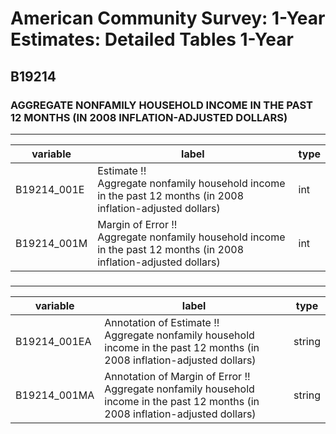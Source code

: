 # American Community Survey: 1-Year Estimates: Detailed Tables 1-Year

## B19214

### AGGREGATE NONFAMILY HOUSEHOLD INCOME IN THE PAST 12 MONTHS (IN 2008 INFLATION-ADJUSTED DOLLARS)

___

| variable | label | type |
| ----- | ----- | ----- |
| B19214_001E | Estimate !!<br>Aggregate nonfamily household income in the past 12 months (in 2008 inflation-adjusted dollars) | int |
| B19214_001M | Margin of Error !!<br>Aggregate nonfamily household income in the past 12 months (in 2008 inflation-adjusted dollars) | int |
### 

___

| variable | label | type |
| ----- | ----- | ----- |
| B19214_001EA | Annotation of Estimate !!<br>Aggregate nonfamily household income in the past 12 months (in 2008 inflation-adjusted dollars) | string |
| B19214_001MA | Annotation of Margin of Error !!<br>Aggregate nonfamily household income in the past 12 months (in 2008 inflation-adjusted dollars) | string |

